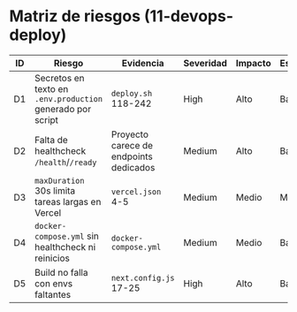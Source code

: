 # Matriz de riesgos (11-devops-deploy)

| ID  | Riesgo                                                     | Evidencia                              | Severidad | Impacto | Esfuerzo |
| --- | ---------------------------------------------------------- | -------------------------------------- | --------- | ------- | -------- |
| D1  | Secretos en texto en `.env.production` generado por script | `deploy.sh` 118-242                    | High      | Alto    | Bajo     |
| D2  | Falta de healthcheck `/health`/`/ready`                    | Proyecto carece de endpoints dedicados | Medium    | Alto    | Bajo     |
| D3  | `maxDuration` 30s limita tareas largas en Vercel           | `vercel.json` 4-5                      | Medium    | Medio   | Medio    |
| D4  | `docker-compose.yml` sin healthcheck ni reinicios          | `docker-compose.yml`                   | Medium    | Medio   | Bajo     |
| D5  | Build no falla con envs faltantes                          | `next.config.js` 17-25                 | High      | Alto    | Bajo     |
